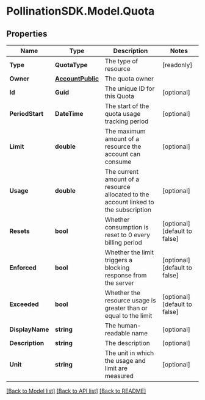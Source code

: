 
# PollinationSDK.Model.Quota

## Properties

Name | Type | Description | Notes
------------ | ------------- | ------------- | -------------
**Type** | **QuotaType** | The type of resource | [readonly] 
**Owner** | [**AccountPublic**](AccountPublic.md) | The quota owner | 
**Id** | **Guid** | The unique ID for this Quota | [optional] 
**PeriodStart** | **DateTime** | The start of the quota usage tracking period | [optional] 
**Limit** | **double** | The maximum amount of a resource the account can consume | [optional] 
**Usage** | **double** | The current amount of a resource allocated to the account linked to the subscription | [optional] 
**Resets** | **bool** | Whether consumption is reset to 0 every billing period | [optional] [default to false]
**Enforced** | **bool** | Whether the limit triggers a blocking response from the server | [optional] [default to false]
**Exceeded** | **bool** | Whether the resource usage is greater than or equal to the limit | [optional] [default to false]
**DisplayName** | **string** | The human-readable name | [optional] 
**Description** | **string** | The description | [optional] 
**Unit** | **string** | The unit in which the usage and limit are measured | [optional] 

[[Back to Model list]](../README.md#documentation-for-models)
[[Back to API list]](../README.md#documentation-for-api-endpoints)
[[Back to README]](../README.md)

